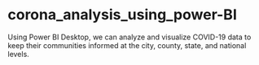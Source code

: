 # corona_analysis_using_power-BI
 Using Power BI Desktop, we can analyze and visualize COVID-19 data to keep their communities informed at the city, county, state, and national levels. 
